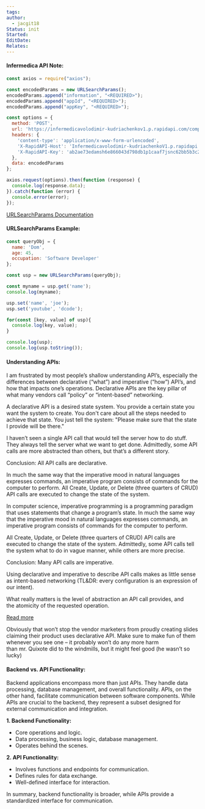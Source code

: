 ```yaml
---
tags: 
author:
  - jacgit18
Status: init
Started: 
EditDate: 
Relates:
---
```

#### **Infermedica API Note:**

```javascript
const axios = require("axios");

const encodedParams = new URLSearchParams();
encodedParams.append("information", "<REQUIRED>");
encodedParams.append("appId", "<REQUIRED>");
encodedParams.append("appKey", "<REQUIRED>");

const options = {
  method: 'POST',
  url: 'https://infermedicavolodimir-kudriachenkov1.p.rapidapi.com/computeDiagnosis',
  headers: {
    'content-type': 'application/x-www-form-urlencoded',
    'X-RapidAPI-Host': 'Infermedicavolodimir-kudriachenkoV1.p.rapidapi.com',
    'X-RapidAPI-Key': 'ab2ae73edamsh6e866043d798db1p1caaf7jsnc62bb5b3c241'
  },
  data: encodedParams
};

axios.request(options).then(function (response) {
  console.log(response.data);
}).catch(function (error) {
  console.error(error);
});
```

[URLSearchParams Documentation](https://developer.mozilla.org/en-US/docs/Web/API/URLSearchParams)

#### **URLSearchParams Example:**

```javascript
const queryObj = {
  name: 'Dom',
  age: 45,
  occupation: 'Software Developer'
};

const usp = new URLSearchParams(queryObj);

const myname = usp.get('name');
console.log(myname);

usp.set('name', 'joe');
usp.set('youtube', 'dcode');

for(const [key, value] of usp){
  console.log(key, value);
}

console.log(usp);
console.log(usp.toString());
```

#### **Understanding APIs:**


I am frustrated by most people’s shallow understanding API’s, especially the differences between declarative (“what”) and imperative (“how”) API’s, and how that impacts one’s operations. Declarative APIs are the key pillar of what many vendors call “policy” or “intent-based” networking. 

A declarative API is a desired state system. You provide a certain state you want the system to create. You don't care about all the steps needed to achieve that state. You just tell the system: "Please make sure that the state I provide will be there." 

I haven’t seen a single API call that would tell the server how to do stuff. They always tell the server what we want to get done. Admittedly, some API calls are more abstracted than others, but that’s a different story. 

Conclusion: All API calls are declarative. 

In much the same way that the imperative mood in natural languages expresses commands, an imperative program consists of commands for the computer to perform. All Create, Update, or Delete (three quarters of CRUD) API calls are executed to change the state of the system. 

In computer science, imperative programming is a programming paradigm that uses statements that change a program’s state. In much the same way that the imperative mood in natural languages expresses commands, an imperative program consists of commands for the computer to perform. 

All Create, Update, or Delete (three quarters of CRUD) API calls are executed to change the state of the system. Admittedly, some API calls tell the system what to do in vague manner, while others are more precise. 

Conclusion: Many API calls are imperative. 

Using declarative and imperative to describe API calls makes as little sense as intent-based networking (TL&DR: every configuration is an expression of our intent). 

What really matters is the level of abstraction an API call provides, and the atomicity of the requested operation. 


[Read more](https://blog.ipspace.net/2019/04/rest-api-is-not-transactional.html)

Obviously that won’t stop the vendor marketers from proudly creating slides claiming their product uses declarative API. Make sure to make fun of them whenever you see one – it probably won’t do any more harm than mr. Quixote did to the windmills, but it might feel good (he wasn’t so lucky)


#### **Backend vs. API Functionality:**

Backend applications encompass more than just APIs. They handle data processing, database management, and overall functionality. APIs, on the other hand, facilitate communication between software components. While APIs are crucial to the backend, they represent a subset designed for external communication and integration.

**1. Backend Functionality:**
- Core operations and logic.
- Data processing, business logic, database management.
- Operates behind the scenes.

**2. API Functionality:**
- Involves functions and endpoints for communication.
- Defines rules for data exchange.
- Well-defined interface for interaction.

In summary, backend functionality is broader, while APIs provide a standardized interface for communication.

